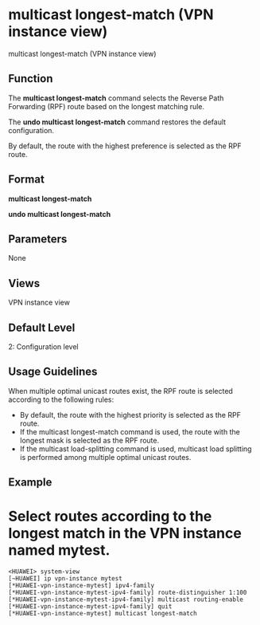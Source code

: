 multicast longest-match (VPN instance view)
===========================================

multicast longest-match (VPN instance view)

Function
--------



The **multicast longest-match** command selects the Reverse Path Forwarding (RPF) route based on the longest matching rule.

The **undo multicast longest-match** command restores the default configuration.



By default, the route with the highest preference is selected as the RPF route.


Format
------

**multicast longest-match**

**undo multicast longest-match**


Parameters
----------

None

Views
-----

VPN instance view


Default Level
-------------

2: Configuration level


Usage Guidelines
----------------

When multiple optimal unicast routes exist, the RPF route is selected according to the following rules:

* By default, the route with the highest priority is selected as the RPF route.
* If the multicast longest-match command is used, the route with the longest mask is selected as the RPF route.
* If the multicast load-splitting command is used, multicast load splitting is performed among multiple optimal unicast routes.

Example
-------

# Select routes according to the longest match in the VPN instance named mytest.
```
<HUAWEI> system-view
[~HUAWEI] ip vpn-instance mytest
[*HUAWEI-vpn-instance-mytest] ipv4-family
[*HUAWEI-vpn-instance-mytest-ipv4-family] route-distinguisher 1:100
[*HUAWEI-vpn-instance-mytest-ipv4-family] multicast routing-enable
[*HUAWEI-vpn-instance-mytest-ipv4-family] quit
[*HUAWEI-vpn-instance-mytest] multicast longest-match

```